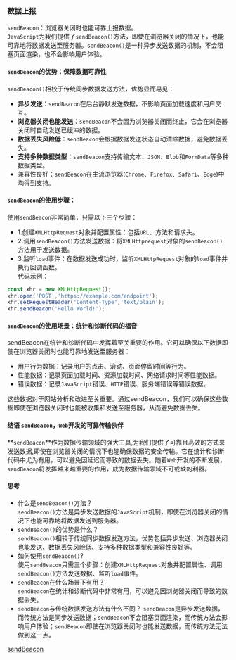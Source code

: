 ### 数据上报   
`sendBeacon`：浏览器关闭时也能可靠上报数据。     
`JavaScript`为我们提供了`sendBeacon()`方法，即使在浏览器关闭的情况下，也能可靠地将数据发送至服务器。`sendBeacon()`是一种异步发送数据的机制，不会阻塞页面渲染，也不会影响用户体验。

#### `sendBeacon`的优势：保障数据可靠性   
`sendBeacon()`相校于传统同步数据发送方法，优势显而易见：   
+ **异步发送**：`sendBeacon`在后台静默发送数据，不影响页面加载速度和用户交互。   
+ **浏览器关闭也能发送**：`sendBeacon`不会因为浏览器关闭而终止，它会在浏览器关闭时自动发送已缓冲的数据。   
+ **数据丢失风险低**：`sendBeacon`会根据数据发送状态自动清除数据，避免数据丢失。   
+ **支持多种数据类型**：`sendBeacon`支持传输文本、`JSON`、`Blob`和`FormData`等多种数据类型。  
+ 兼容性良好：`sendBeacon`在主流浏览器(`Chrome`、`Firefox`、`Safari`、`Edge`)中均得到支持。   

#### `sendBeacon`的使用步骤：  
使用`sendBeacon`非常简单，只需以下三个步骤：   
+ 1.创建`XMLHttpRequest`对象并配置属性：包括`URL`、方法和请求头。   
+ 2.调用`sendBeacon()`方法发送数据：将`XMLHttprequest`对象的`sendBeacon()`方法用于发送数据。  
+ 3.监听`load`事件：在数据发送成功时，监听`XMLHttpRequest`对象的`load`事件并执行回调函数。   
代码示例：   
```JavaScript
const xhr = new XMLHttpRequest();
xhr.open('POST','https://example.com/endpoint');
xhr.setRequestHeader('Content-Type','text/plain');
xhr.sendBeacon('Hello World!');
```    

#### `sendBeacon`的使用场景：统计和诊断代码的福音   
sendBeacon在统计和诊断代码中发挥着至关重要的作用。它可以确保以下数据即使在浏览器关闭时也能可靠地发送至服务器：  
+ 用户行为数据：记录用户的点击、滚动、页面停留时间等行为。
+ 性能数据：记录页面加载时间、资源加载时间、网络请求时间等性能数据。  
+ 错误数据：记录`JavaScript`错误、`HTTP`错误、服务端错误等错误数据。   
  
这些数据对于网站分析和改进至关重要。通过sendBeacon，我们可以确保这些数据即使在浏览器关闭时也能被收集和发送至服务器，从而避免数据丢失。  

#### 结语 `sendBeacon`，`Web`开发的可靠传输伙伴  
**`sendBeacon`**作为数据传输领域的强大工具,为我们提供了可靠且高效的方式来发送数据,即使在浏览器关闭的情况下也能确保数据的安全传输。它在统计和诊断代码中尤为有用，可以避免因延迟而导致的数据丢失。随着`Web`开发的不断发展，`sendBeacon`将发挥越来越重要的作用，成为数据传输领域不可或缺的利器。  

#### 思考  
+ 什么是`sendBeacon()`方法？   
`sendBeacon()`方法是异步发送数据的`JavaScript`机制，即使在浏览器关闭的情况下也能可靠地将数据发送到服务器。   
+ `sendBeacon()`的优势是什么？   
`sendBeacon()`相较于传统同步数据发送方法，优势包括异步发送、浏览器关闭也能发送、数据丢失风险低、支持多种数据类型和兼容性良好等。  
+ 如何使用`sendBeacon()`?  
使用`sendBeacon`只需三个步骤：创建`XMLHttpRequest`对象并配置属性、调用`sendBeacon()`方法发送数据、监听`load`事件。  
+ `sendBeacon`在什么场景下有用？   
`sendBeacon`在统计和诊断代码中非常有用，可以避免因浏览器关闭而导致的数据丢失。  
+ `sendBeacon`与传统数据发送方法有什么不同？ 
`sendBeacon`是异步发送数据，而传统方法是同步发送数据；`sendBeacon`不会阻塞页面渲染，而传统方法会影响用户体验；`sendBeacon`即使在浏览器关闭时也能发送数据，而传统方法无法做到这一点。            



[sendBeacon](https://www.bytezonex.com/archives/f_3jASOn.html)
